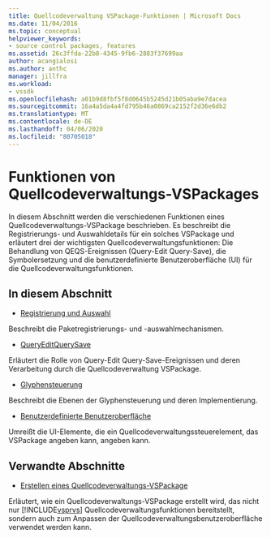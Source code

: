 ```yaml
---
title: Quellcodeverwaltung VSPackage-Funktionen | Microsoft Docs
ms.date: 11/04/2016
ms.topic: conceptual
helpviewer_keywords:
- source control packages, features
ms.assetid: 26c3ffda-22b8-4345-9fb6-2883f37699aa
author: acangialosi
ms.author: anthc
manager: jillfra
ms.workload:
- vssdk
ms.openlocfilehash: a01b9d8fbf5f8d0645b5245d21b05aba9e7dacea
ms.sourcegitcommit: 16a4a5da4a4fd795b46a0869ca2152f2d36e6db2
ms.translationtype: MT
ms.contentlocale: de-DE
ms.lasthandoff: 04/06/2020
ms.locfileid: "80705018"
---
```

# <a name="source-control-vspackage-features"></a>Funktionen von Quellcodeverwaltungs-VSPackages
In diesem Abschnitt werden die verschiedenen Funktionen eines Quellcodeverwaltungs-VSPackage beschrieben. Es beschreibt die Registrierungs- und Auswahldetails für ein solches VSPackage und erläutert drei der wichtigsten Quellcodeverwaltungsfunktionen: Die Behandlung von QEQS-Ereignissen (Query-Edit Query-Save), die Symbolersetzung und die benutzerdefinierte Benutzeroberfläche (UI) für die Quellcodeverwaltungsfunktionen.

## <a name="in-this-section"></a>In diesem Abschnitt
- [Registrierung und Auswahl](../../extensibility/internals/registration-and-selection-source-control-vspackage.md)

 Beschreibt die Paketregistrierungs- und -auswahlmechanismen.

- [QueryEditQuerySave](../../extensibility/internals/query-edit-query-save-source-control-vspackage.md)

 Erläutert die Rolle von Query-Edit Query-Save-Ereignissen und deren Verarbeitung durch die Quellcodeverwaltung VSPackage.

- [Glyphensteuerung](../../extensibility/internals/glyph-control-source-control-vspackage.md)

 Beschreibt die Ebenen der Glyphensteuerung und deren Implementierung.

- [Benutzerdefinierte Benutzeroberfläche](../../extensibility/internals/custom-user-interface-source-control-vspackage.md)

 Umreißt die UI-Elemente, die ein Quellcodeverwaltungssteuerelement, das VSPackage angeben kann, angeben kann.

## <a name="related-sections"></a>Verwandte Abschnitte
- [Erstellen eines Quellcodeverwaltungs-VSPackage](../../extensibility/internals/creating-a-source-control-vspackage.md)

 Erläutert, wie ein Quellcodeverwaltungs-VSPackage erstellt wird, das nicht nur [!INCLUDE[vsprvs](../../code-quality/includes/vsprvs_md.md)] Quellcodeverwaltungsfunktionen bereitstellt, sondern auch zum Anpassen der Quellcodeverwaltungsbenutzeroberfläche verwendet werden kann.
